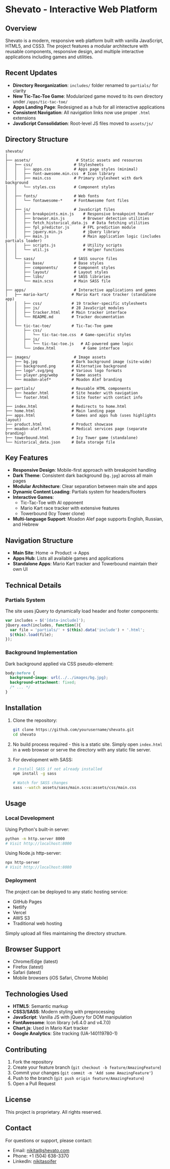 # Shevato - Interactive Web Platform

## Overview

Shevato is a modern, responsive web platform built with vanilla JavaScript, HTML5, and CSS3. The project features a modular architecture with reusable components, responsive design, and multiple interactive applications including games and utilities.

## Recent Updates

- **Directory Reorganization**: `includes/` folder renamed to `partials/` for clarity
- **New Tic-Tac-Toe Game**: Modularized game moved to its own directory under `/apps/tic-tac-toe/`
- **Apps Landing Page**: Redesigned as a hub for all interactive applications
- **Consistent Navigation**: All navigation links now use proper `.html` extensions
- **JavaScript Consolidation**: Root-level JS files moved to `assets/js/`

## Directory Structure

```
shevato/
│
├── assets/                    # Static assets and resources
│   ├── css/                  # Stylesheets
│   │   ├── apps.css          # Apps page styles (minimal)
│   │   ├── font-awesome.min.css  # Icon library
│   │   ├── main.css          # Primary stylesheet with dark background
│   │   └── styles.css        # Component styles
│   │
│   ├── fonts/                # Web fonts
│   │   └── fontawesome-*     # FontAwesome font files
│   │
│   ├── js/                   # JavaScript files
│   │   ├── breakpoints.min.js    # Responsive breakpoint handler
│   │   ├── browser.min.js        # Browser detection utilities
│   │   ├── fetch_historical_data.js  # Data fetching utilities
│   │   ├── fpl_predictor.js      # FPL prediction module
│   │   ├── jquery.min.js         # jQuery library
│   │   ├── main.js               # Main application logic (includes partials loader)
│   │   ├── scripts.js            # Utility scripts
│   │   └── util.js               # Helper functions
│   │
│   └── sass/                 # SASS source files
│       ├── base/             # Base styles
│       ├── components/       # Component styles
│       ├── layout/           # Layout styles
│       ├── libs/             # SASS libraries
│       └── main.scss         # Main SASS file
│
├── apps/                     # Interactive applications and games
│   ├── mario-kart/          # Mario Kart race tracker (standalone app)
│   │   ├── css/             # 19 tracker-specific stylesheets
│   │   ├── js/              # 28 JavaScript modules
│   │   ├── tracker.html     # Main tracker interface
│   │   └── README.md        # Tracker documentation
│   │
│   └── tic-tac-toe/         # Tic-Tac-Toe game
│       ├── css/
│       │   └── tic-tac-toe.css  # Game-specific styles
│       ├── js/
│       │   └── tic-tac-toe.js   # AI-powered game logic
│       └── index.html            # Game interface
│
├── images/                   # Image assets
│   ├── bg.jpg               # Dark background image (site-wide)
│   ├── background.png       # Alternative background
│   ├── logo*.svg/png        # Various logo formats
│   ├── player.png/webp      # Game assets
│   └── moadon-alef*         # Moadon Alef branding
│
├── partials/                # Reusable HTML components
│   ├── header.html          # Site header with navigation
│   └── footer.html          # Site footer with contact info
│
├── index.html               # Redirects to home.html
├── home.html                # Main landing page
├── apps.html                # Games and apps hub (uses highlights layout)
├── product.html             # Product showcase
├── moadon-alef.html         # Medical services page (separate branding)
├── towerbound.html          # Icy Tower game (standalone)
└── historical_data.json     # Data storage file
```

## Key Features

- **Responsive Design**: Mobile-first approach with breakpoint handling
- **Dark Theme**: Consistent dark background (`bg.jpg`) across all main pages
- **Modular Architecture**: Clear separation between main site and apps
- **Dynamic Content Loading**: Partials system for headers/footers
- **Interactive Games**: 
  - Tic-Tac-Toe with AI opponent
  - Mario Kart race tracker with extensive features
  - Towerbound (Icy Tower clone)
- **Multi-language Support**: Moadon Alef page supports English, Russian, and Hebrew

## Navigation Structure

- **Main Site**: Home → Product → Apps
- **Apps Hub**: Lists all available games and applications
- **Standalone Apps**: Mario Kart tracker and Towerbound maintain their own UI

## Technical Details

### Partials System
The site uses jQuery to dynamically load header and footer components:
```javascript
var includes = $('[data-include]');
jQuery.each(includes, function(){
  var file = 'partials/' + $(this).data('include') + '.html';
  $(this).load(file);
});
```

### Background Implementation
Dark background applied via CSS pseudo-element:
```css
body:before {
  background-image: url(../../images/bg.jpg);
  background-attachment: fixed;
  /* ... */
}
```

## Installation

1. Clone the repository:
   ```bash
   git clone https://github.com/yourusername/shevato.git
   cd shevato
   ```

2. No build process required - this is a static site. Simply open `index.html` in a web browser or serve the directory with any static file server.

3. For development with SASS:
   ```bash
   # Install SASS if not already installed
   npm install -g sass
   
   # Watch for SASS changes
   sass --watch assets/sass/main.scss:assets/css/main.css
   ```

## Usage

### Local Development

Using Python's built-in server:
```bash
python -m http.server 8000
# Visit http://localhost:8000
```

Using Node.js http-server:
```bash
npx http-server
# Visit http://localhost:8080
```

### Deployment

The project can be deployed to any static hosting service:
- GitHub Pages
- Netlify
- Vercel
- AWS S3
- Traditional web hosting

Simply upload all files maintaining the directory structure.

## Browser Support

- Chrome/Edge (latest)
- Firefox (latest)
- Safari (latest)
- Mobile browsers (iOS Safari, Chrome Mobile)

## Technologies Used

- **HTML5**: Semantic markup
- **CSS3/SASS**: Modern styling with preprocessing
- **JavaScript**: Vanilla JS with jQuery for DOM manipulation
- **FontAwesome**: Icon library (v6.4.0 and v4.7.0)
- **Chart.js**: Used in Mario Kart tracker
- **Google Analytics**: Site tracking (UA-140119780-1)

## Contributing

1. Fork the repository
2. Create your feature branch (`git checkout -b feature/AmazingFeature`)
3. Commit your changes (`git commit -m 'Add some AmazingFeature'`)
4. Push to the branch (`git push origin feature/AmazingFeature`)
5. Open a Pull Request

## License

This project is proprietary. All rights reserved.

## Contact

For questions or support, please contact:
- Email: nikita@shevato.com
- Phone: +1 (504) 638-3370
- LinkedIn: [nikitasoifer](https://www.linkedin.com/in/nikitasoifer/)